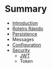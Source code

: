 # Summary

* [Introduction](README.md)
* [Roteiro Rápido](roteiro_rapido.md)
* [Persistence](persistence.md)
* Messages
* [Configuration](configuration.md)
* [Security](security.md)
   * [JWT](jwt.md)
   * Token

